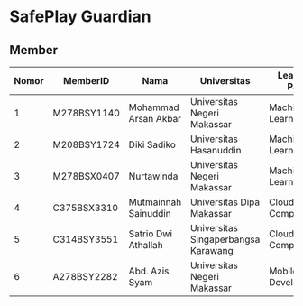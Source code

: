 # SafePlay Guardian

## Member
| **Nomor** | **MemberID** | **Nama** | **Universitas** | **Learning Path** |
|--------|------------|-------|--------------|-----------------|
| 1      | M278BSY1140     | Mohammad Arsan Akbar  | Universitas Negeri Makassar | Machine Learning |
| 2      | M208BSY1724      | Diki Sadiko  | Universitas Hasanuddin | Machine Learning |
| 3      | M278BSX0407      | Nurtawinda  | Universitas Negeri Makassar | Machine Learning |
| 4      | C375BSX3310      | Mutmainnah Sainuddin | Universitas Dipa Makassar | Cloud Computing |
| 5      | C314BSY3551      | Satrio Dwi Athallah | Universitas Singaperbangsa Karawang | Cloud Computing |
| 6      | A278BSY2282       | Abd. Azis Syam | Universitas Negeri Makassar | Mobile Development |
